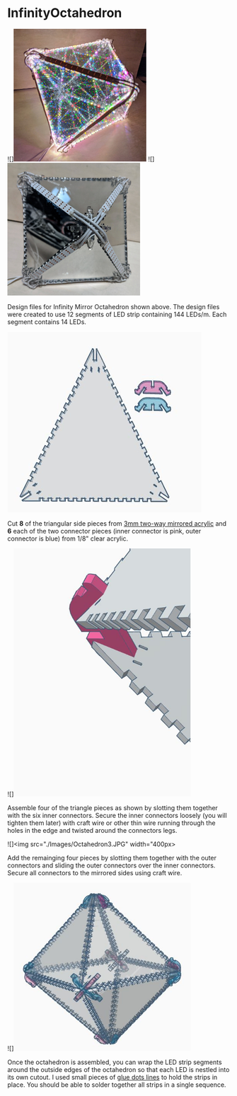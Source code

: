 # InfinityOctahedron
![]<img src="./Images/OctahedronOn.jpg" width="300px">
![]<img src="./Images/OctahedronOff.jpg" width="300px">

Design files for Infinity Mirror Octahedron shown above. The design files were created to use 12 segments of LED strip containing 144 LEDs/m. Each segment contains 14 LEDs.

![acrylic pieces for laser cutting](./Images/Octahedron1.JPG?raw=true "Laser Cut Acrylic")

Cut **8** of the triangular side pieces from <a href="https://www.amazon.com/gp/product/B01G4MQ5OW">3mm two-way mirrored acrylic</a> and **6** each of the two connector pieces (inner connector is pink, outer connector is blue)  from 1/8" clear acrylic.

![]<img src="./Images/Octahedron2.JPG" width="400px">

Assemble four of the triangle pieces as shown by slotting them together with the six inner connectors. Secure the inner connectors loosely (you will tighten them later) with craft wire or other thin wire running through the holes in the edge and twisted around the connectors legs.

![]<img src="./Images/Octahedron3.JPG" width="400px>
  
Add the remainging four pieces by slotting them together with the outer connectors and sliding the outer connectors over the inner connectors. Secure all connectors to the mirrored sides using craft wire.

![]<img src="./Images/Octahedron4.JPG" width="400px">
  
Once the octahedron is assembled, you can wrap the LED strip segments around the outside edges of the octahedron so that each LED is nestled into its own cutout. I used small pieces of <a href="https://www.amazon.com/Glue-Dots-Line-Clear-Lines/dp/B00NGAZURO">glue dots lines</a> to hold the strips in place. You should be able to solder together all strips in a single sequence.
